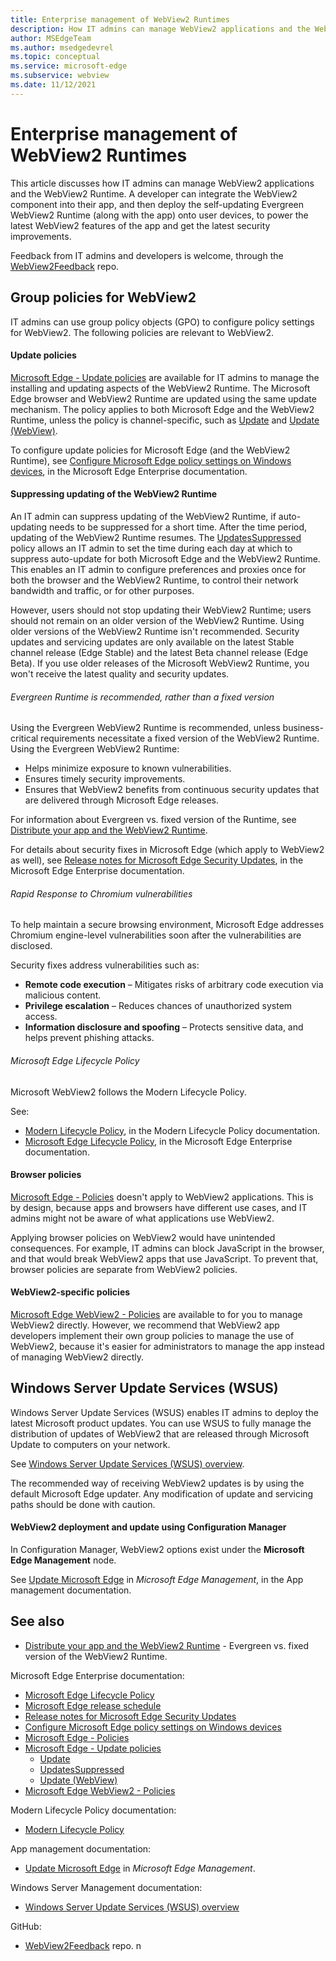 ```yaml
---
title: Enterprise management of WebView2 Runtimes
description: How IT admins can manage WebView2 applications and the WebView2 Runtime.
author: MSEdgeTeam
ms.author: msedgedevrel
ms.topic: conceptual
ms.service: microsoft-edge
ms.subservice: webview
ms.date: 11/12/2021
---
```

# Enterprise management of WebView2 Runtimes
<!-- old title: # Manage WebView2 applications -->

This article discusses how IT admins can manage<!-- todo: define --> WebView2 applications and the WebView2 Runtime.  A developer can integrate the WebView2 component into their app, and then deploy the self-updating Evergreen WebView2 Runtime (along with the app) onto user devices, to power the latest WebView2 features of the app and get the latest security improvements.

Feedback from IT admins and developers is welcome, through the [WebView2Feedback](https://github.com/MicrosoftEdge/WebViewFeedback) repo.


<!-- ====================================================================== -->
## Group policies for WebView2

IT admins can use group policy objects (GPO) to configure policy settings for WebView2.  The following policies are relevant to WebView2.


<!-- ------------------------------ -->
#### Update policies

[Microsoft Edge - Update policies](/deployedge/microsoft-edge-update-policies) are available for IT admins to manage the installing and updating aspects of the WebView2 Runtime.  The Microsoft Edge browser and WebView2 Runtime are updated using the same update mechanism.  The policy applies to both Microsoft Edge and the WebView2 Runtime, unless the policy is channel-specific, such as [Update](/deployedge/microsoft-edge-update-policies#update) and [Update (WebView)](/deployedge/microsoft-edge-update-policies#update-webview).

To configure update policies for Microsoft Edge (and the WebView2 Runtime), see [Configure Microsoft Edge policy settings on Windows devices](/deployedge/configure-microsoft-edge), in the Microsoft Edge Enterprise documentation.


<!-- ------------------------------ -->
#### Suppressing updating of the WebView2 Runtime

An IT admin can suppress updating of the WebView2 Runtime, if auto-updating needs to be suppressed for a short time.  After the time period, updating of the WebView2 Runtime resumes.  The [UpdatesSuppressed](/deployedge/microsoft-edge-update-policies#updatessuppressed) policy allows an IT admin to set the time during each day at which to suppress auto-update for both Microsoft Edge and the WebView2 Runtime.  This enables an IT admin to configure preferences and proxies once for both the browser and the WebView2 Runtime, to control their network bandwidth and traffic, or for other purposes.

However, users should not stop updating their WebView2 Runtime; users should not remain on an older version of the WebView2 Runtime.  Using older versions of the WebView2 Runtime isn't recommended.  Security updates and servicing updates are only available on the latest Stable channel release (Edge Stable) and the latest Beta channel release (Edge Beta).  If you use older releases of the Microsoft WebView2 Runtime, you won't receive the latest quality and security updates.


<!-- ---------- -->
###### Evergreen Runtime is recommended, rather than a fixed version

Using the Evergreen WebView2 Runtime is recommended, unless business-critical requirements necessitate a fixed version of the WebView2 Runtime.  Using the Evergreen WebView2 Runtime:
* Helps minimize exposure to known vulnerabilities.
* Ensures timely security improvements.
* Ensures that WebView2 benefits from continuous security updates that are delivered through Microsoft Edge releases.

For information about Evergreen vs. fixed version of the Runtime, see [Distribute your app and the WebView2 Runtime](./distribution.md).

For details about security fixes in Microsoft Edge (which apply to WebView2 as well), see [Release notes for Microsoft Edge Security Updates](/deployedge/microsoft-edge-relnotes-security), in the Microsoft Edge Enterprise documentation.


<!-- ---------- -->
###### Rapid Response to Chromium vulnerabilities

To help maintain a secure browsing environment, Microsoft Edge addresses Chromium engine-level vulnerabilities soon after the vulnerabilities are disclosed.

Security fixes address vulnerabilities such as:

* **Remote code execution** – Mitigates risks of arbitrary code execution via malicious content.
* **Privilege escalation** – Reduces chances of unauthorized system access.
* **Information disclosure and spoofing** – Protects sensitive data, and helps prevent phishing attacks.


<!-- ---------- -->
###### Microsoft Edge Lifecycle Policy

Microsoft WebView2 follows the Modern Lifecycle Policy.

See:
* [Modern Lifecycle Policy](/lifecycle/policies/modern), in the Modern Lifecycle Policy documentation.
* [Microsoft Edge Lifecycle Policy](/deployedge/microsoft-edge-support-lifecycle), in the Microsoft Edge Enterprise documentation.


<!-- ------------------------------ -->
#### Browser policies

[Microsoft Edge - Policies](/deployedge/microsoft-edge-policies) doesn't apply to WebView2 applications.  This is by design, because apps and browsers have different use cases, and IT admins might not be aware of what applications use WebView2.  

Applying browser policies on WebView2 would have unintended consequences.  For example, IT admins can block JavaScript in the browser, and that would break WebView2 apps that use JavaScript.  To prevent that, browser policies are separate from WebView2 policies.


<!-- ------------------------------ -->
#### WebView2-specific policies

[Microsoft Edge WebView2 - Policies](/deployedge/microsoft-edge-webview-policies) are available to for you<!--dev, or admin?--> to manage WebView2 directly.  However, we recommend that WebView2 app developers implement their own group policies to manage the use of WebView2, because it's easier for administrators to manage the app instead of managing WebView2 directly.


<!-- ====================================================================== -->
## Windows Server Update Services (WSUS)<!-- todo: deprecated -->

Windows Server Update Services (WSUS) enables IT admins to deploy the latest Microsoft product updates. You can use WSUS to fully manage the distribution of updates of WebView2 that are released through Microsoft Update<!-- todo: "Microsoft Update" vs. "Microsoft Edge updater" --> to computers on your network.

See [Windows Server Update Services (WSUS) overview](/windows-server/administration/windows-server-update-services/get-started/windows-server-update-services-wsus).

The recommended way of receiving WebView2 updates is by using the default Microsoft Edge updater<!-- todo: "Microsoft Update" vs. "Microsoft Edge updater" -->.  Any modification of update and servicing paths should be done with caution.


<!-- ------------------------------ -->
#### WebView2 deployment and update using Configuration Manager
<!-- is this option recommended?  is this section details about the above section?  is Configuration Manager indep from WSUS? -->

In Configuration Manager, WebView2 options exist under the **Microsoft Edge Management** node.

See [Update Microsoft Edge](/intune/configmgr/apps/deploy-use/deploy-edge#update-microsoft-edge) in _Microsoft Edge Management_, in the App management documentation.


<!-- ====================================================================== -->
## See also
<!-- all links in article -->

* [Distribute your app and the WebView2 Runtime](./distribution.md) - Evergreen vs. fixed version of the WebView2 Runtime.

<!-- TOC order -->
Microsoft Edge Enterprise documentation:
* [Microsoft Edge Lifecycle Policy](/deployedge/microsoft-edge-support-lifecycle)<!-- bucket 2 -->
* [Microsoft Edge release schedule](/deployedge/microsoft-edge-release-schedule)<!-- bucket 3 top -->
* [Release notes for Microsoft Edge Security Updates](/deployedge/microsoft-edge-relnotes-security)<!-- bucket 3 bottom -->
* [Configure Microsoft Edge policy settings on Windows devices](/deployedge/configure-microsoft-edge)<!-- bucket 5 top -->
* [Microsoft Edge - Policies](/deployedge/microsoft-edge-policies)<!-- bucket 9 top -->
* [Microsoft Edge - Update policies](/deployedge/microsoft-edge-update-policies)<!-- bucket 9 -->
   * [Update](/deployedge/microsoft-edge-update-policies#update)
   * [UpdatesSuppressed](/deployedge/microsoft-edge-update-policies#updatessuppressed)
   * [Update (WebView)](/deployedge/microsoft-edge-update-policies#update-webview)
* [Microsoft Edge WebView2 - Policies](/deployedge/microsoft-edge-webview-policies)<!-- bucket 9 bottom -->

Modern Lifecycle Policy documentation:
* [Modern Lifecycle Policy](/lifecycle/policies/modern)

App management documentation:
* [Update Microsoft Edge](/intune/configmgr/apps/deploy-use/deploy-edge#update-microsoft-edge) in _Microsoft Edge Management_.

Windows Server Management documentation:
* [Windows Server Update Services (WSUS) overview](/windows-server/administration/windows-server-update-services/get-started/windows-server-update-services-wsus)<!-- todo: deprecated -->

GitHub:
* [WebView2Feedback](https://github.com/MicrosoftEdge/WebViewFeedback) repo.
n